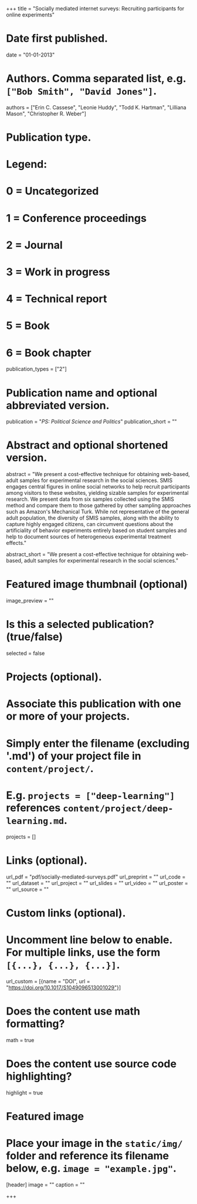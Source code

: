 +++
title = "Socially mediated internet surveys: Recruiting participants for online experiments"

# Date first published.
date = "01-01-2013"

# Authors. Comma separated list, e.g. `["Bob Smith", "David Jones"]`.
authors = ["Erin C. Cassese", "Leonie Huddy", "Todd K. Hartman", "Lilliana Mason", "Christopher R. Weber"]

# Publication type.
# Legend:
# 0 = Uncategorized
# 1 = Conference proceedings
# 2 = Journal
# 3 = Work in progress
# 4 = Technical report
# 5 = Book
# 6 = Book chapter
publication_types = ["2"]

# Publication name and optional abbreviated version.
publication = "*PS: Political Science and Politics*"
publication_short = ""

# Abstract and optional shortened version.
abstract = "We present a cost-effective technique for obtaining web-based, adult samples for experimental research in the social sciences. SMIS engages central figures in online social networks to help recruit participants among visitors to these websites, yielding sizable samples for experimental research. We present data from six samples collected using the SMIS method and compare them to those gathered by other sampling approaches such as Amazon's Mechanical Turk. While not representative of the general adult population, the diversity of SMIS samples, along with the ability to capture highly engaged citizens, can circumvent questions about the artificiality of behavior experiments entirely based on student samples and help to document sources of heterogeneous experimental treatment effects."

abstract_short = "We present a cost-effective technique for obtaining web-based, adult samples for experimental research in the social sciences."

# Featured image thumbnail (optional)
image_preview = ""

# Is this a selected publication? (true/false)
selected = false

# Projects (optional).
#   Associate this publication with one or more of your projects.
#   Simply enter the filename (excluding '.md') of your project file in `content/project/`.
#   E.g. `projects = ["deep-learning"]` references `content/project/deep-learning.md`.
projects = []

# Links (optional).
url_pdf = "pdf/socially-mediated-surveys.pdf"
url_preprint = ""
url_code = ""
url_dataset = ""
url_project = ""
url_slides = ""
url_video = ""
url_poster = ""
url_source = ""

# Custom links (optional).
#   Uncomment line below to enable. For multiple links, use the form `[{...}, {...}, {...}]`.
url_custom = [{name = "DOI", url = "https://doi.org/10.1017/S1049096513001029"}]

# Does the content use math formatting?
math = true

# Does the content use source code highlighting?
highlight = true

# Featured image
# Place your image in the `static/img/` folder and reference its filename below, e.g. `image = "example.jpg"`.
[header]
image = ""
caption = ""

+++
